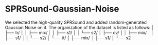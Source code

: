 # SPRSound-Gaussian-Noise
We selected the high-quality SPRSound and added random-generated Gaussian Noise on it.
The organization of the dataset is listed as follows:
│   ├── tr/
│   │   ├── mix/
│   │   ├── s1/
│   │   └── s2/
│   ├── cv/
│   │   ├── mix/
│   │   ├── s1/
│   │   └── s2/
│   └── tt/
│       ├── mix/
│       ├── s1/
│       └── s2

